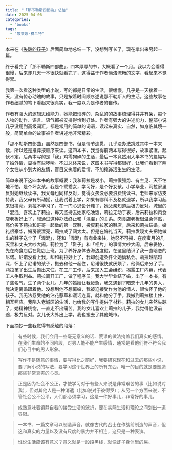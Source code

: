 ```yaml
---
title: "「那不勒斯四部曲」总结"
date: 2025-04-06
categories: 
  - "books"
tags: 
  - "埃莱娜·费兰特"
---
```


本来在《[失踪的孩子](https://www.jfsay.com/archives/3857.html)》后面简单地总结一下，没想到写长了，现在拿出来另起一篇。

终于看完了「那不勒斯四部曲」，四本厚厚的书，大概看了一个月。我以为会看得很慢，后来却几天一本很快就看完了，这得益于作者简洁流畅的文字，看起来不觉得累。

我第一次看这种类型的小说，写的都是日常的生活，很缓慢，几乎是一天接着一天，没有惊心动魄的故事，只是按着时间顺序述说那不勒斯人的生活。这些故事在作者细腻的笔下看起来很真实，我一度以为是作者的自传。

作者有强大的逻辑思维能力，她能把琐碎的、杂乱的的故事梳理得井井有条，每个人物的动作、语言、语气都被安排得恰到好处。作者有强大的讲述能力，整部小说几乎没用到高级词汇，都是常用的简单的词语，读起来真实、自然，如身临其境一般，简简单单的故事被作者讲述地非常精彩。

「那不勒斯四部曲」虽然是四部书，但是情节连贯，几乎没办法跳过其中一本来读，所以还是推荐按顺序来读。这四本书，我觉得前两本写得很好，故事紧凑，起伏不定，后两本写的是「我」鸡零狗碎的生活，最后一本竟然用大半本书的篇幅写了婚外情，显得有些啰嗦。不过总体来说，这四本书写得都很好，让我们看到了两个女性从小到大的友情，盲目又执着的爱情，不加掩饰活生生的生活。

简单来说下这四本书的故事概要：我和莉拉是发小，莉拉很强势、有主见、天不怕地不怕，是个坏女孩。我是个乖乖女，学习好，是个好女孩。小学毕业，莉拉家里反对她继续读书，我父母也同样反对，觉得女孩没必要浪费钱读书。老师来家访支持我，我父母有所动摇，让我试着上学，如果有哪科不及格就退学，所以我学习起来很拼命。莉拉不学习了，在一门心思设计鞋子，她父亲知道后极力反对。城里的「混混」喜欢上了莉拉，每天坚持去她家吃晚饭，莉拉无动于衷，后来莉拉和肉食店老板好上了，想通过这种办法终止和「混混」的关系。肉食店老板很温柔体贴，高价买下莉拉和哥哥一起做的第一双鞋，投资莉拉家的鞋店，后来和莉拉结婚。婚礼很豪华，婚房很漂亮，莉拉成了阔太太。但是在婚礼当天，莉拉发现丈夫把她做出的鞋子送个了「混混」，还和「混混」有商业来往，她怒不可揭，在度蜜月的几天里和丈夫大吵大闹。莉拉为了「鞋子」和「相片」的事情大吵大闹，后来妥协，先在肉食店后在鞋店上班。为了养好身体去海边度假，在这里结识了我一直暗恋的尼诺。尼诺没看上我，却和莉拉好上了，我却创造条件让她俩私会。莉拉越陷越深，怀上了尼诺的孩子，搬去和他一起住，尼诺很快就厌烦了，他俩后来分了手。莉拉孩子出生后搬出来住，在工厂工作，后来加入工会组织，揭露工厂内幕，代表工人争取利益。莉拉离开工厂，做了程序员。我大学毕业结了婚，出了一本书，有了些名气，生了两个女儿。几年的婚姻让我疲惫，我又遇到了暗恋十几年的男人，我决定离婚跟着他。没想到他不想离婚，我被迫接受作为他的情人，很快怀了他的孩子。我无法忍受他的沾花惹草和谎话连篇，就和他分了手。我搬到莉拉楼上住，相互照应。我陷入老城区的生活，也给我的写作提供了材料。莉拉的女儿突然失踪了，她精神恍惚，一直走不出痛苦。我的女儿喜欢上莉拉的儿子，我觉得他没前途，极力反对。女儿长大外出上学，我也搬去了其他城市。

下面摘抄一些我觉得有感触的段落：

> 有些时候，我们会用一些毫无意义的话、荒谬的做法掩盖我们真实的感情。在我们生命的不同阶段，对男人能不能产生感情，通常是看他们符不符合我们心目中的男人形象。

> 写作不是随意的事情，要写得比之前好，我要研究现在和过去的那些小说，要了解小说的写法，要学习这个世界上的所有东西，唯一的目的就是要塑造那些非常真实的心灵。

> 正是因为社会不公正，才使学习对于有些人来说是非常艰苦的事（比如说对我），但对其他人是一种消遣（比如说对于彼得罗）；从另一个方面来说，不管社会公不公平，人们都必须学习，这是一件好事儿，非常好的事儿。

> 成熟意味着镇静自若的接受生活的波折，要在实际生活和理论之间划出一道界限。

> 一本书、一篇文章可以制造声音，就像古代的战士在作战前制造的声音，但这和真实的力量以及没有尺度的暴力并不相连，这只是一种表演。

> 谁说生活应该有意义？意义就是一段段黑线，就像虾子身体里的屎。
